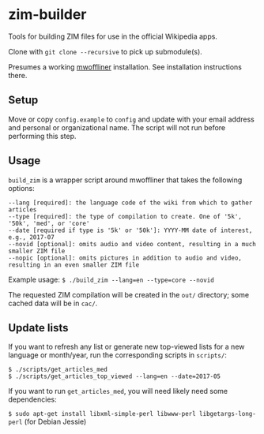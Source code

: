 # zim-builder

Tools for building ZIM files for use in the official Wikipedia apps.

Clone with `git clone --recursive` to pick up submodule(s).

Presumes a working [mwoffliner](https://github.com/openzim/mwoffliner) installation. See installation instructions there.

## Setup

Move or copy `config.example` to `config` and update with your email address and personal or organizational
name. The script will not run before performing this step.

## Usage

`build_zim` is a wrapper script around mwoffliner that takes the following options:

```
--lang [required]: the language code of the wiki from which to gather articles
--type [required]: the type of compilation to create. One of '5k', '50k', 'med', or 'core'
--date [required if type is '5k' or '50k']: YYYY-MM date of interest, e.g., 2017-07
--novid [optional]: omits audio and video content, resulting in a much smaller ZIM file
--nopic [optional]: omits pictures in addition to audio and video, resulting in an even smaller ZIM file
```

Example usage: `$ ./build_zim --lang=en --type=core --novid`

The requested ZIM compilation will be created in the `out/` directory; some cached data will be in `cac/`.

## Update lists

If you want to refresh any list or generate new top-viewed lists for a new language or month/year, run the corresponding scripts in `scripts/`:

```
$ ./scripts/get_articles_med
$ ./scripts/get_articles_top_viewed --lang=en --date=2017-05
```

If you want to run `get_articles_med`, you will need likely need some dependencies:

`$ sudo apt-get install libxml-simple-perl libwww-perl libgetargs-long-perl` (for Debian Jessie)
